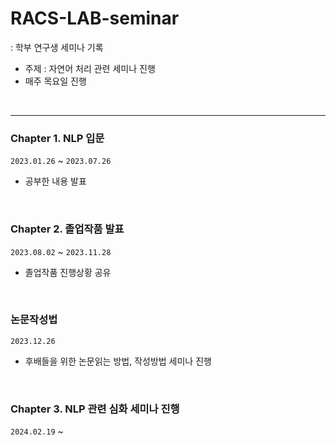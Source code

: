 # RACS-LAB-seminar
: 학부 연구생 세미나 기록<br>

* 주제 : 자연어 처리 관련 세미나 진행
* 매주 목요일 진행
<br>

___

### Chapter 1. NLP 입문
`2023.01.26` ~ `2023.07.26`
- 공부한 내용 발표
<br>

### Chapter 2. 졸업작품 발표
`2023.08.02` ~ `2023.11.28`
- 졸업작품 진행상황 공유
<br>

### 논문작성법 
`2023.12.26`
- 후배들을 위한 논문읽는 방법, 작성방법 세미나 진행
<br>

### Chapter 3. NLP 관련 심화 세미나 진행
`2024.02.19` ~ 
  
  

